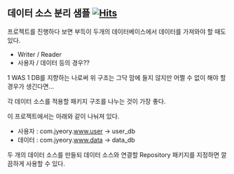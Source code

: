 데이터 소스 분리 샘플 [![Hits](https://hits.seeyoufarm.com/api/count/incr/badge.svg?url=https%3A%2F%2Fgithub.com%2FjYeory%2Fseparate-db-connection&count_bg=%2379C83D&title_bg=%23555555&icon=&icon_color=%23E7E7E7&title=hits&edge_flat=false)](https://hits.seeyoufarm.com)
---
프로젝트를 진행하다 보면 부득이 두개의 데이터베이스에서 데이터를 가져와야 할 때도 있다.
- Writer / Reader 
- 사용자 / 데이터
등의 경우??

1 WAS 1 DB를 지향하는 나로써 위 구조는 그닥 맘에 들지 않지만 어쩔 수 없이 해야 할 경우가 생긴다면... 

각 데이터 소스를 적용할 패키지 구조를 나누는 것이 가장 좋다.

이 프로젝트에서는 아래와 같이 나눠져 있다.
- 사용자 : com.jyeory.www.user -> user_db
- 데이터 : com.jyeory.www.data -> data_db

두 개의 데이터 소스를 만들되 데이터 소스와 연결할 Repository 패키지를 지정하면 깔끔하게 사용할 수 있다.
